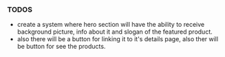 ### TODOS

- create a system where hero section will have the ability to receive background picture, info about it and slogan of the featured product.
- also there will be a button for linking it to it's details page, also ther will be button for see the products.
